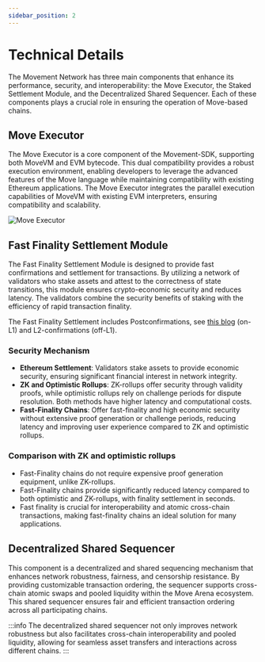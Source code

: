 ```yaml
---
sidebar_position: 2
---
```


# Technical Details

The Movement Network has three main components that enhance its performance, security, and interoperability: the Move Executor, the Staked Settlement Module, and the Decentralized Shared Sequencer. Each of these components plays a crucial role in ensuring the operation of Move-based chains.

## Move Executor

The Move Executor is a core component of the Movement-SDK, supporting both MoveVM and EVM bytecode. This dual compatibility provides a robust execution environment, enabling developers to leverage the advanced features of the Move language while maintaining compatibility with existing Ethereum applications. The Move Executor integrates the parallel execution capabilities of MoveVM with existing EVM interpreters, ensuring compatibility and scalability.

![Move Executor](./images/executor.png)

## Fast Finality Settlement Module

The Fast Finality Settlement Module is designed to provide fast confirmations and settlement for transactions. By utilizing a network of validators who stake assets and attest to the correctness of state transitions, this module ensures crypto-economic security and reduces latency. The validators combine the security benefits of staking with the efficiency of rapid transaction finality.

The Fast Finality Settlement includes Postconfirmations, see [this blog](https://blog.movementlabs.xyz/article/postconfirmations-L2s-rollups-blockchain-movement) (on-L1) and L2-confirmations (off-L1).


### Security Mechanism

- **Ethereum Settlement**: Validators stake assets to provide economic security, ensuring significant financial interest in network integrity.
- **ZK and Optimistic Rollups**: ZK-rollups offer security through validity proofs, while optimistic rollups rely on challenge periods for dispute resolution. Both methods have higher latency and computational costs.
- **Fast-Finality Chains**: Offer fast-finality and high economic security without extensive proof generation or challenge periods, reducing latency and improving user experience compared to ZK and optimistic rollups.

### Comparison with ZK and optimistic rollups

- Fast-Finality chains do not require expensive proof generation equipment, unlike ZK-rollups.
- Fast-Finality chains provide significantly reduced latency compared to both optimistic and ZK-rollups, with finality settlement in seconds.
- Fast finality is crucial for interoperability and atomic cross-chain transactions, making fast-finality chains an ideal solution for many applications.

## Decentralized Shared Sequencer

This component is a decentralized and shared sequencing mechanism that enhances network robustness, fairness, and censorship resistance. By providing customizable transaction ordering, the sequencer supports cross-chain atomic swaps and pooled liquidity within the Move Arena ecosystem. This shared sequencer ensures fair and efficient transaction ordering across all participating chains.

<!-- ![Shared Decentralized Sequencer](./images/shared_sequencer.png) -->

:::info
The decentralized shared sequencer not only improves network robustness but also facilitates cross-chain interoperability and pooled liquidity, allowing for seamless asset transfers and interactions across different chains.
:::
